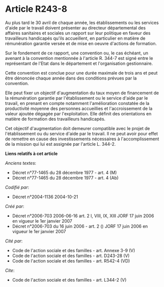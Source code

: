 # Article R243-8

Au plus tard le 30 avril de chaque année, les établissements ou les services d'aide par le travail doivent présenter au
directeur départemental des affaires sanitaires et sociales un rapport sur leur politique en faveur des travailleurs
handicapés qu'ils accueillent, en particulier en matière de rémunération garantie versée et de mise en oeuvre d'actions de
formation. 

Sur le fondement de ce rapport, une convention ou, le cas échéant, un avenant à la convention mentionnée à l'article R. 344-7
est signé entre le représentant de l'Etat dans le département et l'organisation gestionnaire. 

Cette convention est conclue pour une durée maximale de trois ans et peut être dénoncée chaque année dans des conditions
prévues par la convention. 

Elle peut fixer un objectif d'augmentation du taux moyen de financement de la rémunération garantie par l'établissement ou le
service d'aide par le travail, en prenant en compte notamment l'amélioration constatée de la productivité moyenne des
personnes accueillies et l'accroissement de la valeur ajoutée dégagée par l'exploitation. Elle définit des orientations en
matière de formation des travailleurs handicapés. 

Cet objectif d'augmentation doit demeurer compatible avec le projet de l'établissement ou du service d'aide par le travail.
Il ne peut avoir pour effet de remettre en cause des investissements nécessaires à l'accomplissement de la mission qui lui
est assignée par l'article L. 344-2.

**Liens relatifs à cet article**

_Anciens textes_:

  - Décret n°77-1465 du 28 décembre 1977 - art. 4 (M)
  - Décret n°77-1465 du 28 décembre 1977 - art. 4 (Ab)

_Codifié par_:

  - Décret n°2004-1136 2004-10-21

_Créé par_:

  - Décret n°2006-703 2006-06-16 art. 2 I, VIII, IX, XIII JORF 17 juin 2006 en vigueur le 1er janvier 2007
  - Décret n°2006-703 du 16 juin 2006 - art. 2 () JORF 17 juin 2006 en vigueur le 1er janvier 2007

_Cité par_:

  - Code de l'action sociale et des familles - art. Annexe 3-9 (V)
  - Code de l'action sociale et des familles - art. D243-28 (V)
  - Code de l'action sociale et des familles - art. R542-4 (VD)

_Cite_:

  - Code de l'action sociale et des familles - art. L344-2 (V)
